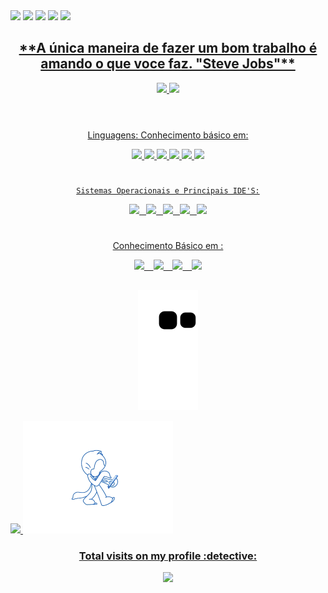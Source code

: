 <div>
   <a href="https://www.youtube.com/channel/UC-LVwMsF0t-zQ1AMyP6PoUA" target="_blank"><img src="https://img.shields.io/badge/YouTube-FF0000?style=for-the-badge&logo=youtube&logoColor=white" target="_blank"></a>
  <a href="https://instagram.com/gerleidson" target="_blank"><img src="https://img.shields.io/badge/-Instagram-%23E4405F?style=for-the-badge&logo=instagram&logoColor=white" target="_blank"></a>
 	<a href="https://discord.gg/gerleidson" target="_blank"><img src="https://img.shields.io/badge/Discord-7289DA?style=for-the-badge&logo=discord&logoColor=white" target="_blank"></a> 
  <a href = "mailto:gerleidson.bomfim@gmail.com"><img src="https://img.shields.io/badge/-Gmail-%23333?style=for-the-badge&logo=gmail&logoColor=white" target="_blank"></a>
  <a href="https://www.linkedin.com/in/gerleidson-bomfim-08108a211" target="_blank"><img src="https://img.shields.io/badge/-LinkedIn-%230077B5?style=for-the-badge&logo=linkedin&logoColor=white" target="_blank"></a>
  <a href = [![contact](https://img.shields.io/badge/WhatsApp-25D366?style=for-the-badge&logo=whatsapp&logoColor=white)&ensp;&ensp;&ensp;&ensp;](https://api.whatsapp.com/send?phone=5571992777540&text=Ol%C3%A1%20%2C%20tudo%20bem%20%3F)
 <div>
  
<div align= "center">
  <h2> **A única maneira de fazer um bom trabalho é amando o que voce faz. "Steve Jobs"**
  </h2>

<div align="center">
  <a href="https://github.com/gerleidson">
  <img height="180em" src="https://github-readme-stats.vercel.app/api?username=Gerleidson&show_icons=true&theme=dracula&include_all_commits=true&count_private=true"/>
  <img height="180em" src="https://github-readme-stats.vercel.app/api/top-langs/?username=Gerleidson&layout=compact&langs_count=7&theme=dracula"/>
</div
    
##
    
<div style="display: inline_block"><br>
<link rel="stylesheet" href="https://cdn.jsdelivr.net/gh/devicons/devicon@v2.14.0/devicon.min.css">
</div>
  
#

 Linguagens: Conhecimento básico em:

 <div align= "justified">  
   <img height ="80" src="https://cdn.jsdelivr.net/gh/devicons/devicon/icons/c/c-original.svg" />
   <img height = "80" src= " https://github.com/Gerleidson/gerleidson/blob/main/Sem%20t%C3%ADtulo.jpg" />
   <img height ="80" src="https://cdn.jsdelivr.net/gh/devicons/devicon/icons/java/java-original.svg" />
   <img height = "80" src= " https://github.com/gerleidson/Gerleidson/blob/main/Sem%20t%C3%ADtulo.jpg" />
   <img height = "80"src="https://cdn.jsdelivr.net/gh/devicons/devicon/icons/github/github-original.svg" />
   <img height = "80" src= " https://github.com/Gerleidson/Gerleidson/blob/main/Sem%20t%C3%ADtulo.jpg" />
    </div>
  
# 
 
    Sistemas Operacionais e Principais IDE'S:
  <div align= "justified">
     <img height ="80" src="https://cdn.jsdelivr.net/gh/devicons/devicon/icons/windows8/windows8-original.svg" />&ensp;
     <img height = "80" src="https://cdn.jsdelivr.net/gh/devicons/devicon/icons/linux/linux-original.svg" />&ensp;
     <img height ="80" src= "https://github.com/Gerleidson/Gerleidson/blob/main/apple3.png"/>&ensp;
     <img height = "80" src="https://cdn.jsdelivr.net/gh/devicons/devicon/icons/vscode/vscode-original.svg" />&ensp;
     <img height = "80" src="https://cdn.jsdelivr.net/gh/devicons/devicon/icons/intellij/intellij-original.svg" /> 
     
  </div>

 #
    
   Conhecimento Básico em :
 <div align= "justified">
  <img height = "80" src="https://cdn.jsdelivr.net/gh/devicons/devicon/icons/c/c-original.svg" /> &ensp;
  <img height = "80" src="https://cdn.jsdelivr.net/gh/devicons/devicon/icons/figma/figma-original.svg" /> &ensp;
  <img height = "80"src="https://cdn.jsdelivr.net/gh/devicons/devicon/icons/mysql/mysql-original.svg" /> &ensp;
  <img height = "80 "src="https://cdn.jsdelivr.net/gh/devicons/devicon/icons/java/java-original.svg" />

</div>
    
  
##  
  
   ![Snake animation](https://github.com/gerleidson/gerleidson/blob/output/github-contribution-grid-snake.svg)
 
</div>
  
 ![](https://i.imgur.com/waxVImv.png)
  <img align = "center " height= "180em" src="https://github.com/LeandroDukievicz/LeandroDukievicz/blob/main/walkcyclevector24-dribbble-unscreen.gif"/>

 <h3 align="center"> Total visits on my profile :detective:</h3>

 <div align="center">
 <img src="https://profile-counter.glitch.me/Gerleidson/count.svg"/>
  </div>
